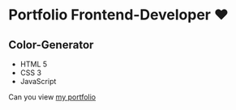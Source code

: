 # Portfolio Frontend-Developer ♥
## Color-Generator
- HTML 5
- CSS 3
- JavaScript

Can you view [my portfolio](https://adillettos.github.io/Color-Generator/)
